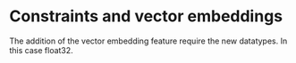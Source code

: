 # Constraints and vector embeddings

The addition of the vector embedding feature require the new datatypes. In this case float32.
